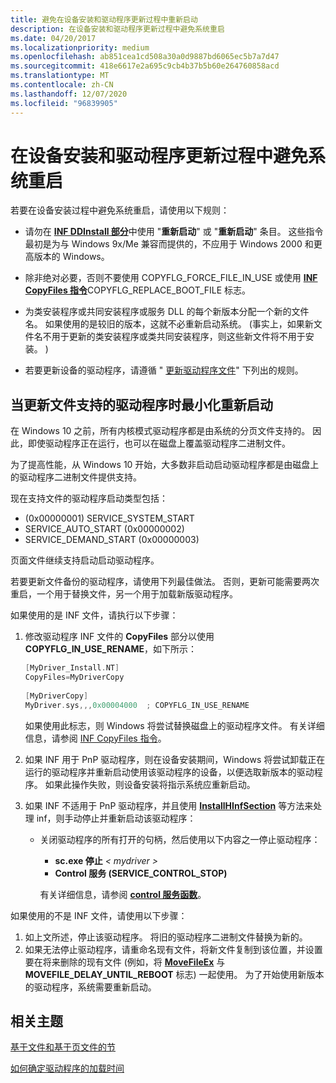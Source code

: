 ```yaml
---
title: 避免在设备安装和驱动程序更新过程中重新启动
description: 在设备安装和驱动程序更新过程中避免系统重启
ms.date: 04/20/2017
ms.localizationpriority: medium
ms.openlocfilehash: ab851cea1cd508a30a0d9887bd6065ec5b7a7d47
ms.sourcegitcommit: 418e6617e2a695c9cb4b37b5b60e264760858acd
ms.translationtype: MT
ms.contentlocale: zh-CN
ms.lasthandoff: 12/07/2020
ms.locfileid: "96839905"
---
```

# <a name="avoiding-system-restarts-during-device-installations-and-driver-updates"></a>在设备安装和驱动程序更新过程中避免系统重启


若要在设备安装过程中避免系统重启，请使用以下规则：

-   请勿在 [**INF DDInstall 部分**](inf-ddinstall-section.md)中使用 "**重新启动**" 或 "**重新启动**" 条目。 这些指令最初是为与 Windows 9x/Me 兼容而提供的，不应用于 Windows 2000 和更高版本的 Windows。

-   除非绝对必要，否则不要使用 COPYFLG_FORCE_FILE_IN_USE 或使用 [**INF CopyFiles 指令**](inf-copyfiles-directive.md)COPYFLG_REPLACE_BOOT_FILE 标志。

-   为类安装程序或共同安装程序或服务 DLL 的每个新版本分配一个新的文件名。 如果使用的是较旧的版本，这就不必重新启动系统。  (事实上，如果新文件名不用于更新的类安装程序或类共同安装程序，则这些新文件将不用于安装。 ) 

-   若要更新设备的驱动程序，请遵循 " [更新驱动程序文件](updating-driver-files.md)" 下列出的规则。

## <a name="minimizing-restarts-when-updating-file-backed-drivers"></a>当更新文件支持的驱动程序时最小化重新启动


在 Windows 10 之前，所有内核模式驱动程序都是由系统的分页文件支持的。 因此，即使驱动程序正在运行，也可以在磁盘上覆盖驱动程序二进制文件。

为了提高性能，从 Windows 10 开始，大多数非启动启动驱动程序都是由磁盘上的驱动程序二进制文件提供支持。

现在支持文件的驱动程序启动类型包括：

-    (0x00000001) SERVICE_SYSTEM_START
-   SERVICE_AUTO_START (0x00000002) 
-   SERVICE_DEMAND_START (0x00000003) 

页面文件继续支持启动启动驱动程序。

若要更新文件备份的驱动程序，请使用下列最佳做法。 否则，更新可能需要两次重启，一个用于替换文件，另一个用于加载新版驱动程序。

如果使用的是 INF 文件，请执行以下步骤：

1.  修改驱动程序 INF 文件的 **CopyFiles** 部分以使用 **COPYFLG_IN_USE_RENAME**，如下所示：

    ```cpp
    [MyDriver_Install.NT]
    CopyFiles=MyDriverCopy
     
    [MyDriverCopy]
    MyDriver.sys,,,0x00004000  ; COPYFLG_IN_USE_RENAME
    ```

    如果使用此标志，则 Windows 将尝试替换磁盘上的驱动程序文件。 有关详细信息，请参阅 [INF CopyFiles 指令](inf-copyfiles-directive.md)。

2.  如果 INF 用于 PnP 驱动程序，则在设备安装期间，Windows 将尝试卸载正在运行的驱动程序并重新启动使用该驱动程序的设备，以便选取新版本的驱动程序。 如果此操作失败，则设备安装将指示系统应重新启动。
3.  如果 INF 不适用于 PnP 驱动程序，并且使用 [**InstallHInfSection**](/windows/win32/api/setupapi/nf-setupapi-installhinfsectiona) 等方法来处理 inf，则手动停止并重新启动该驱动程序：
    -   关闭驱动程序的所有打开的句柄，然后使用以下内容之一停止驱动程序：

        -   **sc.exe 停止** *&lt; mydriver &gt;*
        -   **Control 服务 (SERVICE_CONTROL_STOP)**

        有关详细信息，请参阅 [**control 服务函数**](/windows/win32/api/winsvc/nf-winsvc-controlservice)。

如果使用的不是 INF 文件，请使用以下步骤：

1.  如上文所述，停止该驱动程序。 将旧的驱动程序二进制文件替换为新的。
2.  如果无法停止驱动程序，请重命名现有文件，将新文件复制到该位置，并设置要在将来删除的现有文件 (例如，将 [**MoveFileEx**](/windows/win32/api/winbase/nf-winbase-movefileexa) 与 **MOVEFILE_DELAY_UNTIL_REBOOT** 标志) 一起使用。 为了开始使用新版本的驱动程序，系统需要重新启动。

## <a name="related-topics"></a>相关主题


[基于文件和基于页文件的节](../kernel/file-backed-and-page-file-backed-sections.md)

[如何确定驱动程序的加载时间](../ifs/what-determines-when-a-driver-is-loaded.md)

 

